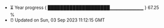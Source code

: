 - ⏳ Year progress { ████████████████████▁▁▁▁▁▁▁▁▁▁ } 67.25 %
- ⏰ Updated on Sun, 03 Sep 2023 11:12:15 GMT

